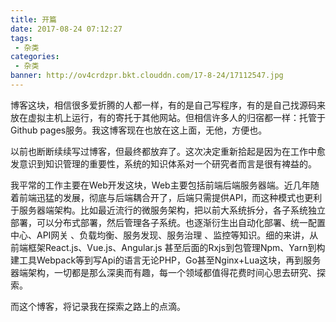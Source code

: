 ```yaml
---
title: 开篇
date: 2017-08-24 07:12:27
tags:
 - 杂类
categories:
 - 杂类 
banner: http://ov4crdzpr.bkt.clouddn.com/17-8-24/17112547.jpg
---
```

 
博客这块，相信很多爱折腾的人都一样，有的是自己写程序，有的是自己找源码来放在虚拟主机上运行，有的寄托于其他网站。但相信许多人的归宿都一样：托管于Github pages服务。我这博客现在也放在这上面，无他，方便也。

以前也断断续续写过博客，但最终都放弃了。这次决定重新拾起是因为在工作中愈发意识到知识管理的重要性，系统的知识体系对一个研究者而言是很有裨益的。

我平常的工作主要在Web开发这块，Web主要包括前端后端服务器端。近几年随着前端迅猛的发展，彻底与后端耦合开了，后端只需提供API，而这种模式也更利于服务器端架构。比如最近流行的微服务架构，把以前大系统拆分，各子系统独立部署，可以分布式部署，然后管理各子系统。也逐渐衍生出自动化部署、统一配置中心、API网关 、负载均衡、服务发现、服务治理 、监控等知识。细的来讲，从前端框架React.js、Vue.js、Angular.js 甚至后面的Rxjs到包管理Npm、Yarn到构建工具Webpack等到写Api的语言无论PHP，Go甚至Nginx+Lua这块，再到服务器端架构，一切都是那么深奥而有趣，每一个领域都值得花费时间心思去研究、探索。

而这个博客，将记录我在探索之路上的点滴。
